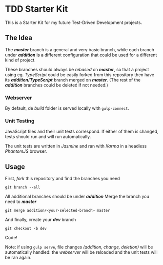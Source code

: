 # TDD Starter Kit

This is a Starter Kit for my future Test-Driven Development projects.

## The Idea

The _**master**_ branch is a general and very basic branch, while each branch under _**addition**_ is a different configuration that could be used for a different kind of project.

These branches should always be _rebased_ on _**master**_, so that a project using eg. _TypeScript_ could be easily forked from this repository then have its _**addition**_/_**TypeScript**_ branch merged on _**master**_. (The rest of the _**addition**_ branches could be deleted if not needed.)

### Webserver

By default, de _build_ folder is served locally with `gulp-connect`.

### Unit Testing

JavaScript files and their unit tests correspond. If either of them is changed, tests should run and will run automatically.

The unit tests are written in _Jasmine_ and ran with _Karma_ in a headless _PhantomJS_ browser.

## Usage

First, _fork_ this repository and find the branches you need
```
git branch --all
```
All additional branches should be under _**addition**_
Merge the branch you need to _**master**_
```
git merge addition/<your-selected-branch> master
```
And finally, create your _**dev**_ branch
```
git checkout -b dev
```
Code!

Note: if using `gulp serve`, file changes _(addition, change, deletion)_ will be automatically handled: the _webserver_ will be reloaded and the unit tests will be ran again.